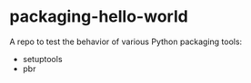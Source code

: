 # packaging-hello-world

A repo to test the behavior of various Python packaging tools:

* setuptools
* pbr
